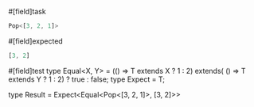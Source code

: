#[field]task
```ts
Pop<[3, 2, 1]>
```

#[field]expected
```ts
[3, 2]
```

#[field]test
type Equal<X, Y> = (<T>() => T extends X ? 1 : 2) extends(
    <T>() => T extends Y ? 1 : 2) ? true : false;
type Expect<T extends true> = T;

type Result = Expect<Equal<Pop<[3, 2, 1]>, [3, 2]>>